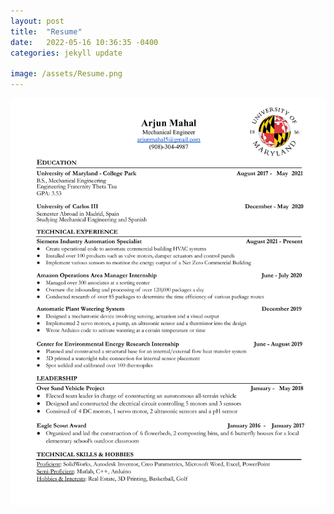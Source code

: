 ```yaml
---
layout: post
title:  "Resume"
date:   2022-05-16 10:36:35 -0400
categories: jekyll update

image: /assets/Resume.png
---
```


![Headshot8](/assets/Resume.png "I am open to new opportunities!")